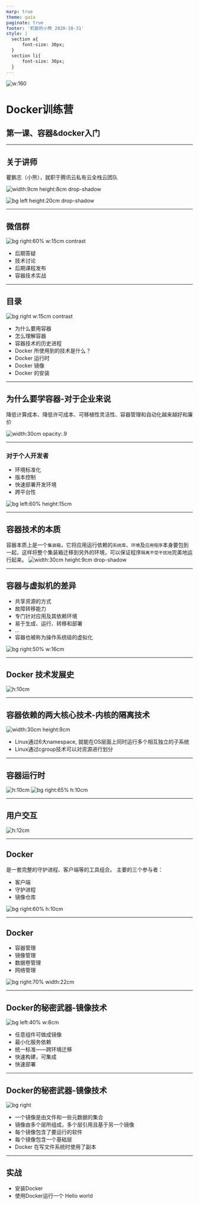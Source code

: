 ```yaml
---
marp: true
theme: gaia
paginate: true
footer: '机智的小熊 2020-10-31'
style: |
  section a{
      font-size: 30px;
  }
  section li{
      font-size: 30px;
  }
---
```


<!--
_class: lead gaia
_paginate: false
-->

![w:160](images/tx.png)

# Docker训练营
## 第一课、容器&docker入门

---
<!-- backgroundColor: white -->

## 关于讲师

瞿鹏志（小熊），就职于腾讯云私有云全栈云团队

![width:9cm  height:8cm drop-shadow](images/gzh.jpg)

![bg  left height:20cm drop-shadow](images/me.jpeg)

---

## 微信群

![bg right:60% w:15cm contrast](images/wxq.jpeg)

- 后期答疑
- 技术讨论
- 后期课程发布
- 容器技术实战


---
## 目录
![bg right w:15cm contrast](images/docker-logo.png)

- 为什么要用容器
- 怎么理解容器
- 容器技术的历史进程
- Docker 所使用到的技术是什么？
- Docker 运行时
- Docker 镜像
- Docker 的安装

--- 
## 为什么要学容器-对于企业来说

降低计算成本、降低许可成本、可移植性灵活性、容器管理和自动化越来越好和廉价

<!-- 
存储、内存、cpu 高利用率
发行版本许可
在各云服务商之间迁移
应用容器市场容器管理和自动化领域激烈竞争，竞争将大大降低成本，而产品的功能和优势逐渐上升。
-->
![width:30cm opacity:.9](images/company.jpg)

---

### 对于个人开发者

- 环境标准化
- 版本控制
- 快速部署开发环境
- 跨平台性

<!-- 
开发与测试、线上环境的统一

-->

![bg left:60% height:15cm](images/container.jpg)

---
## 容器技术的本质
容器本质上是一个`集装箱`，它将应用运行依赖的`系统库`、`环境`及`应用程序`本身要包到一起，这样将整个集装箱迁移到另外的环境，可以保证程序`隔离不受干扰地`完美地运行起来。
![width:30cm height:9cm drop-shadow](images/container-on-the-sea.jpg)

---
## 容器与虚拟机的差异

* 共享资源的方式
* 故障转移能力
* 专门针对应用及其依赖环境
* 易于生成、运行、转移和部署
* …
* 容器也被称为操作系统级的虚拟化

![bg right:50% w:16cm](images/docker-machine.png)

--- 

## Docker 技术发展史

![h:10cm](images/history.png)

---

## 容器依赖的两大核心技术-内核的隔离技术
![width:30cm height:9cm ](images/ns-cgroup.png)

- Linux通过6大namespace, 就能在OS层面上同时运行多个相互独立的子系统
- Linux通过cgroup技术可以对资源进行划分

---
## 容器运行时
![h:10cm](images/container2.png)
![bg right:65% h:10cm](images/virtualparent.png)

---
## 用户交互

![h:12cm](images/runtime.png)


---
## Docker

是一套完整的守护进程、客户端等的工具组合。
主要的三个参与者：
* 客户端
* 守护进程
* 镜像仓库

![bg right:60% h:10cm](images/docker-arch.png
)

---
## Docker

* 容器管理
* 镜像管理
* 数据卷管理
* 网络管理


![bg right:70% width:22cm](images/manager.png)

---
## Docker的秘密武器-镜像技术

![bg left:40% w:8cm](images/image-include.png)

- 任意组件可做成镜像
- 最小化服务依赖
- 统一标准——跨环境迁移
- 快速构建，可集成
- 快速部署

---
## Docker的秘密武器-镜像技术

![bg right](images/image.png)

* 一个镜像是由文件和一些元数据的集合
* 镜像由多个层所组成，多个层引用且基于另一个镜像
* 每个镜像包含了要运行的软件
* 每个镜像包含一个基础层
* Docker 在写文件系统时使用了副本

---
## 实战

- 安装Docker
- 使用Docker运行一个 Hello world


